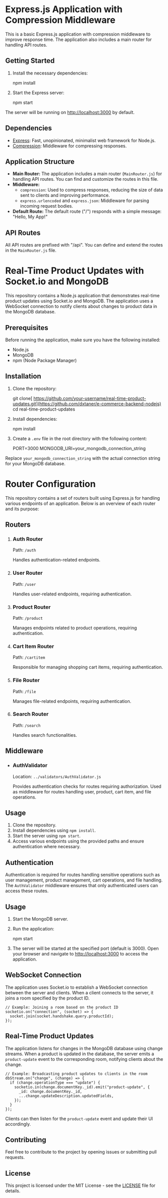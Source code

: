 Express.js Application with Compression Middleware
==================================================

This is a basic Express.js application with compression middleware to improve response time. The application also includes a main router for handling API routes.

Getting Started
---------------

1.  Install the necessary dependencies:

    npm install

3.  Start the Express server:

    npm start

The server will be running on [http://localhost:3000](http://localhost:3000) by default.

Dependencies
------------

*   [Express](https://expressjs.com/): Fast, unopinionated, minimalist web framework for Node.js.
*   [Compression](https://www.npmjs.com/package/compression): Middleware for compressing responses.

Application Structure
---------------------

*   **Main Router:** The application includes a main router (`MainRouter.js`) for handling API routes. You can find and customize the routes in this file.
*   **Middleware:**
    *   `compression`: Used to compress responses, reducing the size of data sent to clients and improving performance.
    *   `express.urlencoded` and `express.json`: Middleware for parsing incoming request bodies.
*   **Default Route:** The default route ("/") responds with a simple message: "Hello, My App!"

API Routes
----------

All API routes are prefixed with "/api". You can define and extend the routes in the `MainRouter.js` file.


Real-Time Product Updates with Socket.io and MongoDB
====================================================

This repository contains a Node.js application that demonstrates real-time product updates using Socket.io and MongoDB. The application uses a WebSocket connection to notify clients about changes to product data in the MongoDB database.

Prerequisites
-------------

Before running the application, make sure you have the following installed:

*   Node.js
*   MongoDB
*   npm (Node Package Manager)

Installation
------------

1.  Clone the repository:

    git clone[ https://github.com/your-username/real-time-product-updates.git](https://github.com/dxtaner/e-commerce-backend-nodejs)
    cd real-time-product-updates

3.  Install dependencies:

    npm install

5.  Create a `.env` file in the root directory with the following content:

    PORT=3000
    MONGODB_URI=your_mongodb_connection_string

Replace `your_mongodb_connection_string` with the actual connection string for your MongoDB database.

Router Configuration
====================

This repository contains a set of routers built using Express.js for handling various endpoints of an application. Below is an overview of each router and its purpose:

Routers
-------

1.  ### Auth Router
    
    Path: `/auth`
    
    Handles authentication-related endpoints.
    
2.  ### User Router
    
    Path: `/user`
    
    Handles user-related endpoints, requiring authentication.
    
3.  ### Product Router
    
    Path: `/product`
    
    Manages endpoints related to product operations, requiring authentication.
    
4.  ### Cart Item Router
    
    Path: `/cartitem`
    
    Responsible for managing shopping cart items, requiring authentication.
    
5.  ### File Router
    
    Path: `/file`
    
    Manages file-related endpoints, requiring authentication.
    
6.  ### Search Router
    
    Path: `/search`
    
    Handles search functionalities.
    

Middleware
----------

*   ### AuthValidator
    
    Location: `../validators/AuthValidator.js`
    
    Provides authentication checks for routes requiring authorization. Used as middleware for routes handling user, product, cart item, and file operations.
    

Usage
-----

1.  Clone the repository.
2.  Install dependencies using `npm install`.
3.  Start the server using `npm start`.
4.  Access various endpoints using the provided paths and ensure authentication where necessary.

Authentication
--------------

Authentication is required for routes handling sensitive operations such as user management, product management, cart operations, and file handling. The `AuthValidator` middleware ensures that only authenticated users can access these routes.


Usage
-----

1.  Start the MongoDB server.
2.  Run the application:

    npm start

4.  The server will be started at the specified port (default is 3000). Open your browser and navigate to [http://localhost:3000](http://localhost:3000) to access the application.

WebSocket Connection
--------------------

The application uses Socket.io to establish a WebSocket connection between the server and clients. When a client connects to the server, it joins a room specified by the product ID.

    // Example: Joining a room based on the product ID
    socketio.on("connection", (socket) => {
      socket.join(socket.handshake.query.productId);
    });

Real-Time Product Updates
-------------------------

The application listens for changes in the MongoDB database using change streams. When a product is updated in the database, the server emits a `product-update` event to the corresponding room, notifying clients about the change.

    // Example: Broadcasting product updates to clients in the room
    dbStream.on("change", (change) => {
      if (change.operationType === "update") {
        socketio.in(change.documentKey._id).emit("product-update", {
          _id: change.documentKey._id,
          ...change.updateDescription.updatedFields,
        });
      }
    });

Clients can then listen for the `product-update` event and update their UI accordingly.

Contributing
------------

Feel free to contribute to the project by opening issues or submitting pull requests.

License
-------

This project is licensed under the MIT License - see the [LICENSE](LICENSE) file for details.
